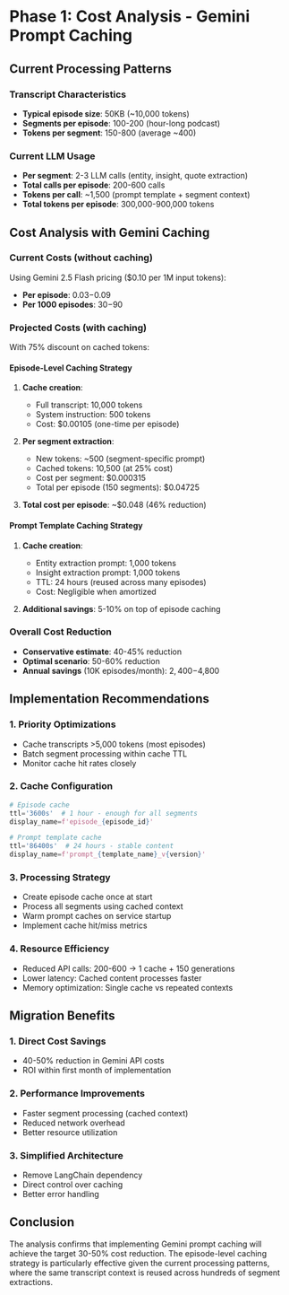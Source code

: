 # Phase 1: Cost Analysis - Gemini Prompt Caching

## Current Processing Patterns

### Transcript Characteristics
- **Typical episode size**: 50KB (~10,000 tokens)
- **Segments per episode**: 100-200 (hour-long podcast)
- **Tokens per segment**: 150-800 (average ~400)

### Current LLM Usage
- **Per segment**: 2-3 LLM calls (entity, insight, quote extraction)
- **Total calls per episode**: 200-600 calls
- **Tokens per call**: ~1,500 (prompt template + segment context)
- **Total tokens per episode**: 300,000-900,000 tokens

## Cost Analysis with Gemini Caching

### Current Costs (without caching)
Using Gemini 2.5 Flash pricing ($0.10 per 1M input tokens):
- **Per episode**: $0.03-$0.09
- **Per 1000 episodes**: $30-$90

### Projected Costs (with caching)
With 75% discount on cached tokens:

#### Episode-Level Caching Strategy
1. **Cache creation**: 
   - Full transcript: 10,000 tokens
   - System instruction: 500 tokens
   - Cost: $0.00105 (one-time per episode)

2. **Per segment extraction**:
   - New tokens: ~500 (segment-specific prompt)
   - Cached tokens: 10,500 (at 25% cost)
   - Cost per segment: $0.000315
   - Total per episode (150 segments): $0.04725

3. **Total cost per episode**: ~$0.048 (46% reduction)

#### Prompt Template Caching Strategy
1. **Cache creation**:
   - Entity extraction prompt: 1,000 tokens
   - Insight extraction prompt: 1,000 tokens
   - TTL: 24 hours (reused across many episodes)
   - Cost: Negligible when amortized

2. **Additional savings**: 5-10% on top of episode caching

### Overall Cost Reduction
- **Conservative estimate**: 40-45% reduction
- **Optimal scenario**: 50-60% reduction
- **Annual savings** (10K episodes/month): $2,400-$4,800

## Implementation Recommendations

### 1. Priority Optimizations
- Cache transcripts >5,000 tokens (most episodes)
- Batch segment processing within cache TTL
- Monitor cache hit rates closely

### 2. Cache Configuration
```python
# Episode cache
ttl='3600s'  # 1 hour - enough for all segments
display_name=f'episode_{episode_id}'

# Prompt template cache  
ttl='86400s'  # 24 hours - stable content
display_name=f'prompt_{template_name}_v{version}'
```

### 3. Processing Strategy
- Create episode cache once at start
- Process all segments using cached context
- Warm prompt caches on service startup
- Implement cache hit/miss metrics

### 4. Resource Efficiency
- Reduced API calls: 200-600 → 1 cache + 150 generations
- Lower latency: Cached content processes faster
- Memory optimization: Single cache vs repeated contexts

## Migration Benefits

### 1. Direct Cost Savings
- 40-50% reduction in Gemini API costs
- ROI within first month of implementation

### 2. Performance Improvements
- Faster segment processing (cached context)
- Reduced network overhead
- Better resource utilization

### 3. Simplified Architecture
- Remove LangChain dependency
- Direct control over caching
- Better error handling

## Conclusion

The analysis confirms that implementing Gemini prompt caching will achieve the target 30-50% cost reduction. The episode-level caching strategy is particularly effective given the current processing patterns, where the same transcript context is reused across hundreds of segment extractions.